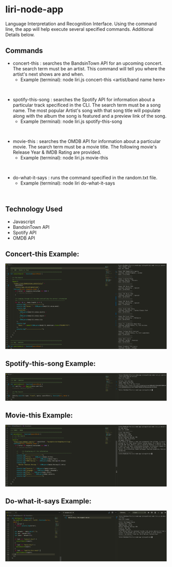 # liri-node-app

Language Interpretation and Recognition Interface.
Using the command line, the app will help execute several specified commands. Additional Details below. 


Commands
-----
- concert-this : searches the BandsinTown API for an upcoming concert. The search term must be an artist. This command will tell you where the artist's next shows are and when. 
  - Example (terminal): node liri.js concert-this <artist/band name here>
<br>

- spotify-this-song : searches the Spotify API for information about a particular track specificed in the CLI. The search term must be a song name. The most popular Artist's song with that song title will populate along with the album the song is featured and a preview link of the song.
  - Example (terminal): node liri.js spotify-this-song <song name here> 
<br>
  
- movie-this : searches the OMDB API for information about a particular movie. The search term must be a movie title. The following movie's Release Year & IMDB Rating are provided. 
  - Example (terminal): node liri.js movie-this <movie name here>
<br>

- do-what-it-says : runs the command specified in the random.txt file.
  - Example (terminal): node liri do-what-it-says  
<br>

Technology Used
-----
- Javascript
- BandsinTown API
- Spotify API
- OMDB API


Concert-this Example:
-----
![](images/Liri_ConcertThis_Example.png)


Spotify-this-song Example:
-----
![](images/Liri_SpotifyThis_Example.png)


Movie-this Example:
------
![](images/Liri_MovieThis_Example.png)


Do-what-it-says Example:
-----
![](images/Liri_DoWhatItSays_Example.png)
